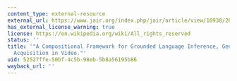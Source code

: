 ```yaml
---
content_type: external-resource
external_url: https://www.jair.org/index.php/jair/article/view/10938/26065
has_external_license_warning: true
license: https://en.wikipedia.org/wiki/All_rights_reserved
status: ''
title: '"A Compositional Framework for Grounded Language Inference, Generation, and
  Acquisition in Video."'
uid: 52527ffe-50bf-4c5b-98eb-5b8a56195b86
wayback_url: ''
---
```

